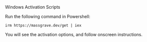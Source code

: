 Windows Activation Scripts

Run the following command in Powershell:

```
irm https://massgrave.dev/get | iex
```

You will see the activation options, and follow onscreen instructions.
